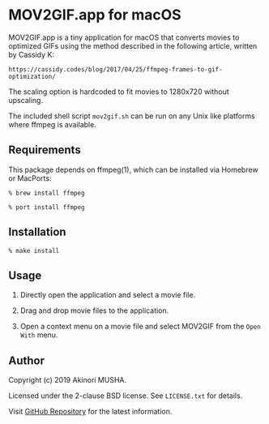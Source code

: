 MOV2GIF.app for macOS
=====================

MOV2GIF.app is a tiny application for macOS that converts movies to
optimized GIFs using the method described in the following article,
written by Cassidy K:

	https://cassidy.codes/blog/2017/04/25/ffmpeg-frames-to-gif-optimization/

The scaling option is hardcoded to fit movies to 1280x720 without
upscaling.

The included shell script `mov2gif.sh` can be run on any Unix like
platforms where ffmpeg is available.

## Requirements

This package depends on ffmpeg(1), which can be installed via Homebrew
or MacPorts:

```console
% brew install ffmpeg
```

```console
% port install ffmpeg
```

## Installation

```console
% make install
```

## Usage

1. Directly open the application and select a movie file.

2. Drag and drop movie files to the application.

3. Open a context menu on a movie file and select MOV2GIF from the
   `Open With` menu.

## Author

Copyright (c) 2019 Akinori MUSHA.

Licensed under the 2-clause BSD license.  See `LICENSE.txt` for
details.

Visit [GitHub Repository](https://github.com/knu/mov2gif-for-mac) for
the latest information.
